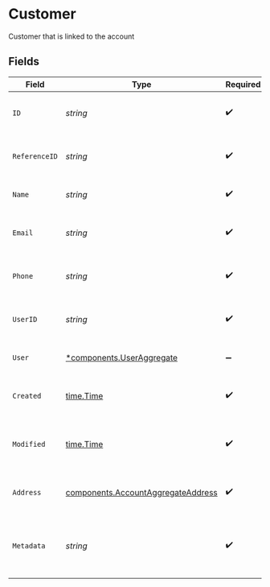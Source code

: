 # Customer

Customer that is linked to the account


## Fields

| Field                                                                                    | Type                                                                                     | Required                                                                                 | Description                                                                              | Example                                                                                  |
| ---------------------------------------------------------------------------------------- | ---------------------------------------------------------------------------------------- | ---------------------------------------------------------------------------------------- | ---------------------------------------------------------------------------------------- | ---------------------------------------------------------------------------------------- |
| `ID`                                                                                     | *string*                                                                                 | :heavy_check_mark:                                                                       | Unique identifier for the customer.                                                      | cus_faa5436a0a8b4da1adff8ff033270b8f                                                     |
| `ReferenceID`                                                                            | *string*                                                                                 | :heavy_check_mark:                                                                       | User-defined reference ID.                                                               |                                                                                          |
| `Name`                                                                                   | *string*                                                                                 | :heavy_check_mark:                                                                       | The customer's full name.                                                                | John Doe                                                                                 |
| `Email`                                                                                  | *string*                                                                                 | :heavy_check_mark:                                                                       | The customer's email address.                                                            | johndoe@gmail.com                                                                        |
| `Phone`                                                                                  | *string*                                                                                 | :heavy_check_mark:                                                                       | The customer's phone number.                                                             | 1234567890                                                                               |
| `UserID`                                                                                 | *string*                                                                                 | :heavy_check_mark:                                                                       | Unique identifier for the user.                                                          | usr_da43baccd92d4f51aa91b20c1e61ce6d                                                     |
| `User`                                                                                   | [*components.UserAggregate](../../models/components/useraggregate.md)                    | :heavy_minus_sign:                                                                       | User linked to the customer.                                                             |                                                                                          |
| `Created`                                                                                | [time.Time](https://pkg.go.dev/time#Time)                                                | :heavy_check_mark:                                                                       | Datetime when the object was created.                                                    | 2024-11-18 15:05:47.99 +0000 UTC                                                         |
| `Modified`                                                                               | [time.Time](https://pkg.go.dev/time#Time)                                                | :heavy_check_mark:                                                                       | Datetime when the object was last modified.                                              | 2024-11-18 15:05:47.99 +0000 UTC                                                         |
| `Address`                                                                                | [components.AccountAggregateAddress](../../models/components/accountaggregateaddress.md) | :heavy_check_mark:                                                                       | Shipping address of the customer                                                         |                                                                                          |
| `Metadata`                                                                               | *string*                                                                                 | :heavy_check_mark:                                                                       | JSON object of metadata related to the customer.                                         |                                                                                          |